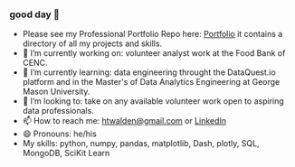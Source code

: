 ### good day 👋
- Please see my Professional Portfolio Repo here: [Portfolio](https://github.com/htwalden/Data-Science-Professional-Portfolio) it contains a directory of all my projects and skills.
- 🔭 I’m currently working on: volunteer analyst work at the Food Bank of CENC. 
- 🌱 I’m currently learning: data engineering throught the DataQuest.io platform and in the Master's of Data Analytics Engineering at George Mason University.
- 👯 I’m looking to: take on any available volunteer work open to aspiring data professionals.   
- 📫 How to reach me: htwalden@gmail.com or [LinkedIn](https://www.linkedin.com/in/hunter-walden/)
- 😄 Pronouns: he/his
- My skills: python, numpy, pandas, matplotlib, Dash, plotly, SQL, MongoDB, SciKit Learn
